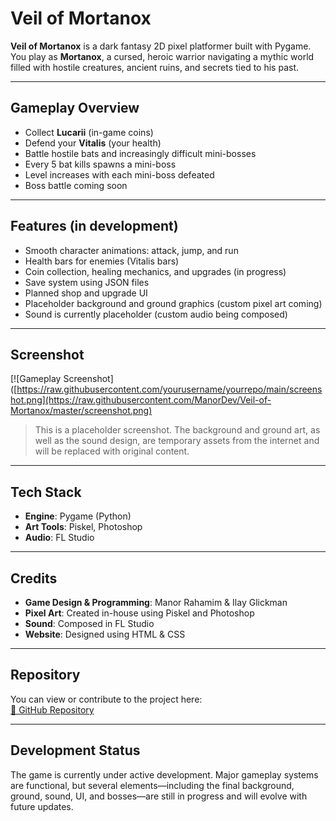 # Veil of Mortanox

**Veil of Mortanox** is a dark fantasy 2D pixel platformer built with Pygame. You play as **Mortanox**, a cursed, heroic warrior navigating a mythic world filled with hostile creatures, ancient ruins, and secrets tied to his past.

---

##  Gameplay Overview

- Collect **Lucarii** (in-game coins)
- Defend your **Vitalis** (your health)
- Battle hostile bats and increasingly difficult mini-bosses
- Every 5 bat kills spawns a mini-boss
- Level increases with each mini-boss defeated
- Boss battle coming soon

---
    
##  Features (in development)

- Smooth character animations: attack, jump, and run
- Health bars for enemies (Vitalis bars)
- Coin collection, healing mechanics, and upgrades (in progress)
- Save system using JSON files
- Planned shop and upgrade UI
- Placeholder background and ground graphics (custom pixel art coming)
- Sound is currently placeholder (custom audio being composed)

---

##  Screenshot

[![Gameplay Screenshot]([https://raw.githubusercontent.com/yourusername/yourrepo/main/screenshot.png](https://raw.githubusercontent.com/ManorDev/Veil-of-Mortanox/master/screenshot.png)

> This is a placeholder screenshot. The background and ground art, as well as the sound design, are temporary assets from the internet and will be replaced with original content.

---

##  Tech Stack

- **Engine**: Pygame (Python)
- **Art Tools**: Piskel, Photoshop
- **Audio**: FL Studio

---

##  Credits

- **Game Design & Programming**: Manor Rahamim & Ilay Glickman
- **Pixel Art**: Created in-house using Piskel and Photoshop
- **Sound**: Composed in FL Studio
- **Website**: Designed using HTML & CSS

---

##  Repository

You can view or contribute to the project here:  
[🔗 GitHub Repository](https://github.com/ManorDev/Veil-of-Mortanox)

---

##  Development Status

The game is currently under active development. Major gameplay systems are functional, but several elements—including the final background, ground, sound, UI, and bosses—are still in progress and will evolve with future updates.
